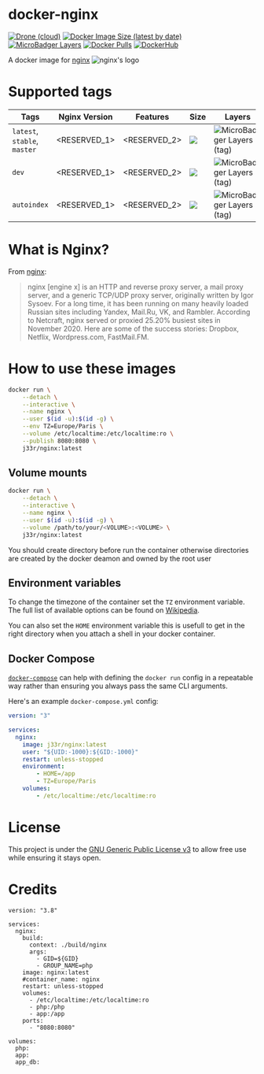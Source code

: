 # docker-nginx

[![Drone (cloud)](https://img.shields.io/drone/build/jee-r/docker-nginx?&style=flat-square)](https://cloud.drone.io/jee-r/docker-nginx)
[![Docker Image Size (latest by date)](https://img.shields.io/docker/image-size/j33r/nginx?style=flat-square)](https://microbadger.com/images/j33r/nginx)
[![MicroBadger Layers](https://img.shields.io/microbadger/layers/j33r/nginx?style=flat-square)](https://microbadger.com/images/j33r/nginx)
[![Docker Pulls](https://img.shields.io/docker/pulls/j33r/nginx?style=flat-square)](https://hub.docker.com/r/j33r/nginx)
[![DockerHub](https://shields.io/badge/Dockerhub-j33r/nginx-%232496ED?logo=docker&style=flat-square)](https://hub.docker.com/r/j33r/nginx)

A docker image for [nginx](https://nginx.org) ![nginx's logo](https://nginx.org/nginx.png)

# Supported tags

| Tags | Nginx Version | Features | Size | Layers |
|-|-|-|-|-|
| `latest`, `stable`, `master` | <RESERVED_1> | <RESERVED_2> | ![](https://img.shields.io/docker/image-size/j33r/nginx/latest?style=flat-square) | ![MicroBadger Layers (tag)](https://img.shields.io/microbadger/layers/j33r/nginx/latest?style=flat-square) |
| `dev` | <RESERVED_1> | <RESERVED_2> | ![](https://img.shields.io/docker/image-size/j33r/nginx/dev?style=flat-square) | ![MicroBadger Layers (tag)](https://img.shields.io/microbadger/layers/j33r/nginx/dev?style=flat-square) |
| `autoindex` | <RESERVED_1> | <RESERVED_2> | ![](https://img.shields.io/docker/image-size/j33r/nginx/autoindex?style=flat-square) | ![MicroBadger Layers (tag)](https://img.shields.io/microbadger/layers/j33r/nginx/autoindex?style=flat-square) |

# What is Nginx?

From [nginx](https://nginx.org):

>  nginx [engine x] is an HTTP and reverse proxy server, a mail proxy server, and a generic TCP/UDP proxy server, originally written by Igor Sysoev. For a long time, it has been running on many heavily loaded Russian sites including Yandex, Mail.Ru, VK, and Rambler. According to Netcraft, nginx served or proxied 25.20% busiest sites in November 2020. Here are some of the success stories: Dropbox, Netflix, Wordpress.com, FastMail.FM.

# How to use these images

```bash
docker run \
    --detach \
    --interactive \
    --name nginx \
    --user $(id -u):$(id -g) \
    --env TZ=Europe/Paris \
    --volume /etc/localtime:/etc/localtime:ro \
    --publish 8080:8080 \
    j33r/nginx:latest
```    

## Volume mounts


```bash
docker run \
    --detach \
    --interactive \
    --name nginx \
    --user $(id -u):$(id -g) \
    --volume /path/to/your/<VOLUME>:<VOLUME> \
    j33r/nginx:latest
```

You should create directory before run the container otherwise directories are created by the docker deamon and owned by the root user

## Environment variables

To change the timezone of the container set the `TZ` environment variable. The full list of available options can be found on [Wikipedia](https://en.wikipedia.org/wiki/List_of_tz_database_time_zones).

You can also set the `HOME` environment variable this is usefull to get in the right directory when you attach a shell in your docker container.


## Docker Compose

[`docker-compose`](https://docs.docker.com/compose/) can help with defining the `docker run` config in a repeatable way rather than ensuring you always pass the same CLI arguments.

Here's an example `docker-compose.yml` config:

```yaml
version: "3"

services:
  nginx:
    image: j33r/nginx:latest    
    user: "${UID:-1000}:${GID:-1000}"
    restart: unless-stopped
    environment:
        - HOME=/app
        - TZ=Europe/Paris
    volumes:
        - /etc/localtime:/etc/localtime:ro
```

# License

This project is under the [GNU Generic Public License v3](https://github.com/jee-r/docker-nginx/blob/master/LICENSE) to allow free use while ensuring it stays open.

# Credits

<CREDIT>




```
version: "3.8"

services:
  nginx:
    build:
      context: ./build/nginx
      args:
        - GID=${GID}
        - GROUP_NAME=php
    image: nginx:latest
    #container_name: nginx
    restart: unless-stopped
    volumes:
      - /etc/localtime:/etc/localtime:ro
      - php:/php
      - app:/app
    ports:
      - "8080:8080"

volumes:
  php:
  app:
  app_db:

```
